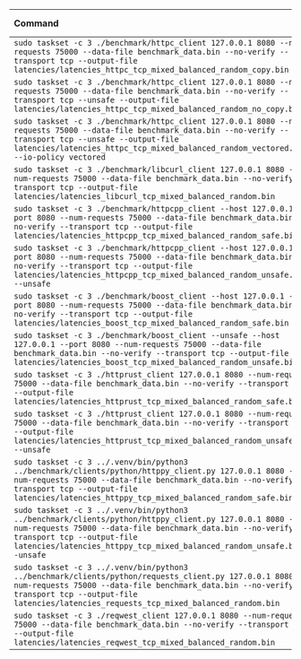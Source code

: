 | Command | Mean [s] | Min [s] | Max [s] | Relative |
|:---|---:|---:|---:|---:|
| `sudo taskset -c 3 ./benchmark/httpc_client 127.0.0.1 8080 --num-requests 75000 --data-file benchmark_data.bin --no-verify --transport tcp --output-file latencies/latencies_httpc_tcp_mixed_balanced_random_copy.bin` | 4.985 ± 0.020 | 4.959 | 5.031 | 1.20 ± 0.01 |
| `sudo taskset -c 3 ./benchmark/httpc_client 127.0.0.1 8080 --num-requests 75000 --data-file benchmark_data.bin --no-verify --transport tcp --unsafe --output-file latencies/latencies_httpc_tcp_mixed_balanced_random_no_copy.bin` | 4.942 ± 0.014 | 4.913 | 4.970 | 1.19 ± 0.00 |
| `sudo taskset -c 3 ./benchmark/httpc_client 127.0.0.1 8080 --num-requests 75000 --data-file benchmark_data.bin --no-verify --transport tcp --unsafe --output-file latencies/latencies_httpc_tcp_mixed_balanced_random_vectored.bin --io-policy vectored` | 4.159 ± 0.008 | 4.144 | 4.180 | 1.00 |
| `sudo taskset -c 3 ./benchmark/libcurl_client 127.0.0.1 8080 --num-requests 75000 --data-file benchmark_data.bin --no-verify --transport tcp --output-file latencies/latencies_libcurl_tcp_mixed_balanced_random.bin` | 6.957 ± 0.015 | 6.936 | 6.997 | 1.67 ± 0.00 |
| `sudo taskset -c 3 ./benchmark/httpcpp_client --host 127.0.0.1 --port 8080 --num-requests 75000 --data-file benchmark_data.bin --no-verify --transport tcp --output-file latencies/latencies_httpcpp_tcp_mixed_balanced_random_safe.bin` | 6.908 ± 0.012 | 6.872 | 6.926 | 1.66 ± 0.00 |
| `sudo taskset -c 3 ./benchmark/httpcpp_client --host 127.0.0.1 --port 8080 --num-requests 75000 --data-file benchmark_data.bin --no-verify --transport tcp --output-file latencies/latencies_httpcpp_tcp_mixed_balanced_random_unsafe.bin --unsafe` | 6.613 ± 0.022 | 6.567 | 6.657 | 1.59 ± 0.01 |
| `sudo taskset -c 3 ./benchmark/boost_client --host 127.0.0.1 --port 8080 --num-requests 75000 --data-file benchmark_data.bin --no-verify --transport tcp --output-file latencies/latencies_boost_tcp_mixed_balanced_random_safe.bin` | 4.977 ± 0.012 | 4.948 | 4.998 | 1.20 ± 0.00 |
| `sudo taskset -c 3 ./benchmark/boost_client --unsafe --host 127.0.0.1 --port 8080 --num-requests 75000 --data-file benchmark_data.bin --no-verify --transport tcp --output-file latencies/latencies_boost_tcp_mixed_balanced_random_unsafe.bin` | 4.185 ± 0.009 | 4.169 | 4.204 | 1.01 ± 0.00 |
| `sudo taskset -c 3 ./httprust_client 127.0.0.1 8080 --num-requests 75000 --data-file benchmark_data.bin --no-verify --transport tcp --output-file latencies/latencies_httprust_tcp_mixed_balanced_random_safe.bin` | 8.480 ± 0.011 | 8.463 | 8.505 | 2.04 ± 0.00 |
| `sudo taskset -c 3 ./httprust_client 127.0.0.1 8080 --num-requests 75000 --data-file benchmark_data.bin --no-verify --transport tcp --output-file latencies/latencies_httprust_tcp_mixed_balanced_random_unsafe.bin --unsafe` | 8.232 ± 0.017 | 8.192 | 8.264 | 1.98 ± 0.01 |
| `sudo taskset -c 3 ../.venv/bin/python3 ../benchmark/clients/python/httppy_client.py 127.0.0.1 8080 --num-requests 75000 --data-file benchmark_data.bin --no-verify --transport tcp --output-file latencies/latencies_httppy_tcp_mixed_balanced_random_safe.bin` | 18.271 ± 0.060 | 18.184 | 18.452 | 4.39 ± 0.02 |
| `sudo taskset -c 3 ../.venv/bin/python3 ../benchmark/clients/python/httppy_client.py 127.0.0.1 8080 --num-requests 75000 --data-file benchmark_data.bin --no-verify --transport tcp --output-file latencies/latencies_httppy_tcp_mixed_balanced_random_unsafe.bin --unsafe` | 18.081 ± 0.044 | 18.013 | 18.198 | 4.35 ± 0.01 |
| `sudo taskset -c 3 ../.venv/bin/python3 ../benchmark/clients/python/requests_client.py 127.0.0.1 8080 --num-requests 75000 --data-file benchmark_data.bin --no-verify --transport tcp --output-file latencies/latencies_requests_tcp_mixed_balanced_random.bin` | 38.308 ± 0.171 | 37.921 | 38.578 | 9.21 ± 0.04 |
| `sudo taskset -c 3 ./reqwest_client 127.0.0.1 8080 --num-requests 75000 --data-file benchmark_data.bin --no-verify --transport tcp --output-file latencies/latencies_reqwest_tcp_mixed_balanced_random.bin` | 6.645 ± 0.020 | 6.566 | 6.673 | 1.60 ± 0.01 |
